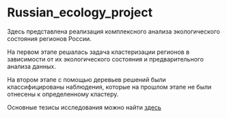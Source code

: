 # Russian_ecology_project
 
 Здесь представлена реализация комплексного анализа экологического состояния регионов России. 
 
 На первом этапе решалась задача кластеризации регионов в зависимости от их экологического состояния и предварительного анализа данных. 
 
 На втором этапе с помощью деревьев решений были классифицированы наблюдения, которые на прошлом этапе не были отнесены к определенному кластеру.

Основные тезисы исследования можно найти [здесь](https://github.com/Nastiiasaenko/Russian_ecology_project/blob/master/%D0%A2%D0%B5%D0%B7%D0%B8%D1%81%D1%8B_%D0%BA%D0%BE%D0%BD%D1%84%D0%B5%D1%80%D0%B5%D0%BD%D1%86%D0%B8%D1%8F.pdf)
